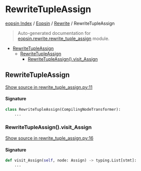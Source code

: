 # RewriteTupleAssign

[eopsin Index](../../README.md#eopsin-index) /
[Eopsin](../index.md#eopsin) /
[Rewrite](./index.md#rewrite) /
RewriteTupleAssign

> Auto-generated documentation for [eopsin.rewrite.rewrite_tuple_assign](https://github.com/ImperatorLang/eopsin/blob/master/eopsin/rewrite/rewrite_tuple_assign.py) module.

- [RewriteTupleAssign](#rewritetupleassign)
  - [RewriteTupleAssign](#rewritetupleassign-1)
    - [RewriteTupleAssign().visit_Assign](#rewritetupleassign()visit_assign)

## RewriteTupleAssign

[Show source in rewrite_tuple_assign.py:11](https://github.com/ImperatorLang/eopsin/blob/master/eopsin/rewrite/rewrite_tuple_assign.py#L11)

#### Signature

```python
class RewriteTupleAssign(CompilingNodeTransformer):
    ...
```

### RewriteTupleAssign().visit_Assign

[Show source in rewrite_tuple_assign.py:16](https://github.com/ImperatorLang/eopsin/blob/master/eopsin/rewrite/rewrite_tuple_assign.py#L16)

#### Signature

```python
def visit_Assign(self, node: Assign) -> typing.List[stmt]:
    ...
```